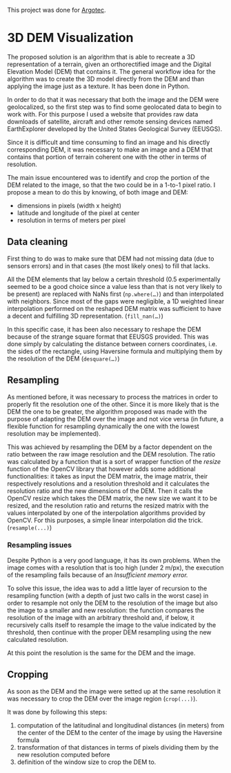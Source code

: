 This project was done for [Argotec](https://www.argotecgroup.com/).
# 3D DEM Visualization
The proposed solution is an algorithm that is able to recreate a 3D representation of a terrain, given an orthorectified image and the Digital Elevation Model (DEM) that contains it. The general workflow idea for the algorithm was to create the 3D model directly from the DEM and than applying the image just as a texture.  It has been done in Python.

In order to do that it was necessary that both the image and the DEM were geolocalized, so the first step was to find some geolocated data to begin to work with. For this purpose I used a website that provides raw data downloads of satellite, aircraft and other remote sensing devices named EarthExplorer developed by the United States Geological Survey (EEUSGS). 

Since it is difficult and time consuming to find an image and his directly corresponding DEM, it was necessary to make an image and a DEM that contains that portion of terrain coherent one with the other in terms of resolution.

The main issue encountered was to identify and crop the portion of the DEM related to the image, so that the two could be in a 1-to-1 pixel ratio. I propose a mean to do this by knowing, of both image and DEM:

- dimensions in pixels (width x height)
- latitude and longitude of the pixel at center
- resolution in terms of meters per pixel

## Data cleaning

First thing to do was to make sure that DEM had not missing data (due to sensors errors) and in that cases (the most likely ones) to fill that lacks. 

All the DEM elements that lay below a certain threshold (0.5 experimentally seemed to be a good choice since a value less than that is not very likely to be present) are replaced with NaNs first (`np.where(…)`) and than interpolated with neighbors. Since most of the gaps were negligible, a 1D weighted linear interpolation performed on the reshaped DEM matrix was sufficient to have a decent and fulfilling 3D representation. (`fill_nan(…)`)

In this specific case, it has been also necessary to reshape the DEM because of the strange square format that EEUSGS provided. This was done simply by calculating the distance between corners coordinates, i.e. the sides of the rectangle, using Haversine formula and multiplying them by the resolution of the DEM (`desquare(…)`) 

## Resampling

As mentioned before, it was necessary to process the matrices in order to properly fit the resolution one of the other. Since it is more likely that is the DEM the one to be greater, the algorithm proposed was made with the purpose of adapting the DEM over the image and not vice versa (in future, a flexible function for resampling dynamically the one with the lowest resolution may be implemented).

This was achieved by resampling the DEM by a factor dependent on the ratio between the raw image resolution and the DEM resolution. The ratio was calculated by a function that is a sort of wrapper function of the *resize* function of the OpenCV library that however adds some additional functionalities: it takes as input the DEM matrix, the image matrix, their respectively resolutions and a resolution threshold and it calculates the resolution ratio and the new dimensions of the DEM. Then it calls the OpenCV resize which takes the DEM matrix, the new size we want it to be resized, and the resolution ratio and returns the resized matrix with the values interpolated by one of the interpolation algorithms provided by OpenCV. For this purposes, a simple linear interpolation did the trick. (`resample(...)`)

### Resampling issues

Despite Python is a very good language, it has its own problems. When the image comes with a resolution that is too high (under 2 m/px), the execution of the resampling fails because of an *Insufficient memory error.*

 To solve this issue, the idea was to add a little layer of recursion to the resampling function (with a depth of just two calls in the worst case) in order to resample not only the DEM to the resolution of the image but also the image to a smaller and new resolution: the function compares the resolution of the image with an arbitrary threshold and, if below, it recursively calls itself to resample the image to the value indicated by the threshold, then continue with the proper DEM resampling using the new calculated resolution.

At this point the resolution is the same for the DEM and the image.

## Cropping

As soon as the DEM and the image were setted up at the same resolution it was necessary to crop the DEM over the image region (`crop(...)`). 

It was done by following this steps:

1.  computation of the latitudinal and longitudinal distances (in meters) from the center of the DEM to the center of the image by using the Haversine formula
2. transformation of that distances in terms of pixels dividing them by the new resolution computed before 
3. definition of the window size to crop the DEM to.
